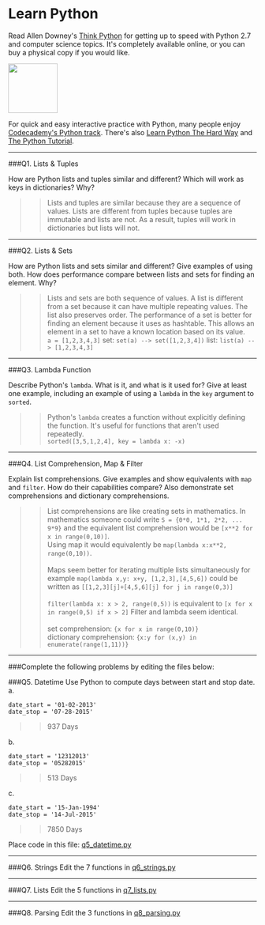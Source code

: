 # Learn Python

Read Allen Downey's [Think Python](http://www.greenteapress.com/thinkpython/) for getting up to speed with Python 2.7 and computer science topics. It's completely available online, or you can buy a physical copy if you would like.

<a href="http://www.greenteapress.com/thinkpython/"><img src="img/think_python.png" style="width: 100px;" target="_blank"></a>

For quick and easy interactive practice with Python, many people enjoy [Codecademy's Python track](http://www.codecademy.com/en/tracks/python). There's also [Learn Python The Hard Way](http://learnpythonthehardway.org/book/) and [The Python Tutorial](https://docs.python.org/2/tutorial/).

---

###Q1. Lists &amp; Tuples

How are Python lists and tuples similar and different? Which will work as keys in dictionaries? Why?

>> Lists and tuples are similar because they are a sequence of values.  Lists are different from tuples because tuples are immutable and lists are not.  As a result, tuples will work in dictionaries but lists will not.

---

###Q2. Lists &amp; Sets

How are Python lists and sets similar and different? Give examples of using both. How does performance compare between lists and sets for finding an element. Why?

>> Lists and sets are both sequence of values.  A list is different from a set because it can have multiple repeating values.  The list also preserves order.  The performance of a set is better for finding an element because it uses as hashtable.  This allows an element in a set to have a known location based on its value.<br/>
`a = [1,2,3,4,3]`
set: `set(a) -->
set([1,2,3,4])`
list: `list(a) -->
[1,2,3,4,3]`

---

###Q3. Lambda Function

Describe Python's `lambda`. What is it, and what is it used for? Give at least one example, including an example of using a `lambda` in the `key` argument to `sorted`.

>> Python's `lambda` creates a function without explicitly defining the function.  It's useful for functions that aren't used repeatedly.  <br/> `sorted([3,5,1,2,4], key = lambda x: -x)`

---

###Q4. List Comprehension, Map &amp; Filter

Explain list comprehensions. Give examples and show equivalents with `map` and `filter`. How do their capabilities compare? Also demonstrate set comprehensions and dictionary comprehensions.

>> List comprehensions are like creating sets in mathematics.  In mathematics someone could write `S = {0*0, 1*1, 2*2, ... 9*9}` and the equivalent list comprehension would be `[x**2 for x in range(0,10)]`. <br/>Using map it would equivalently be `map(lambda x:x**2, range(0,10))`.  <br/><br/>Maps seem better for iterating multiple lists simultaneously for example `map(lambda x,y: x+y, [1,2,3],[4,5,6])` could be written as `[[1,2,3][j]+[4,5,6][j] for j in range(0,3)]` <br/><br/>`filter(lambda x: x > 2, range(0,5))` is equivalent to `[x for x in range(0,5) if x > 2]`  Filter and lambda seem identical.<br/><br/>set comprehension: `{x for x in range(0,10)}`<br/>dictionary comprehension: `{x:y for (x,y) in enumerate(range(1,11))}`



---

###Complete the following problems by editing the files below:

###Q5. Datetime
Use Python to compute days between start and stop date.   
a.  

```
date_start = '01-02-2013'    
date_stop = '07-28-2015'
```

>> 937 Days

b.  
```
date_start = '12312013'  
date_stop = '05282015'  
```

>> 513 Days

c.  
```
date_start = '15-Jan-1994'      
date_stop = '14-Jul-2015'  
```

>> 7850 Days

Place code in this file: [q5_datetime.py](python/q5_datetime.py)

---

###Q6. Strings
Edit the 7 functions in [q6_strings.py](python/q6_strings.py)

---

###Q7. Lists
Edit the 5 functions in [q7_lists.py](python/q7_lists.py)

---

###Q8. Parsing
Edit the 3 functions in [q8_parsing.py](python/q8_parsing.py)

